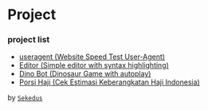 # Project

### project list

- [useragent (Website Speed Test User-Agent)](https://sekedus.github.io/project/useragent.html)
- [Editor (Simple editor with syntax highlighting)](https://sekedus.github.io/project/editor/)
- [Dino Bot (Dinosaur Game with autoplay)](https://sekedus.github.io/project/dinobot/)
- [Porsi Haji (Cek Estimasi Keberangkatan Haji Indonesia)](https://sekedus.github.io/project/porsihaji/)

by [`Sekedus`](https://sekedus.blogspot.com)
